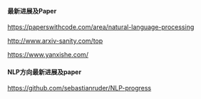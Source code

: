 #### 最新进展及Paper

https://paperswithcode.com/area/natural-language-processing

http://www.arxiv-sanity.com/top

https://www.yanxishe.com/

#### NLP方向最新进展及paper

https://github.com/sebastianruder/NLP-progress

